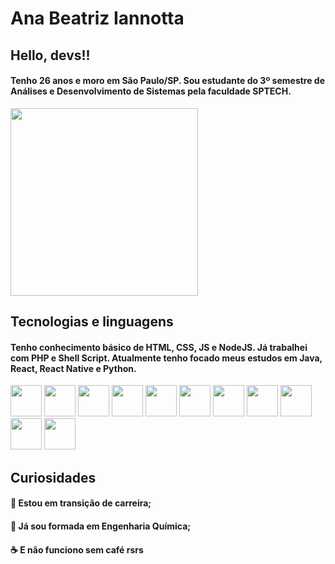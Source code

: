 # Ana Beatriz Iannotta

## Hello, devs!!

#### Tenho 26 anos e moro em São Paulo/SP. Sou estudante do 3º semestre de Análises e Desenvolvimento de Sistemas pela faculdade SPTECH.
<img src="https://i.imgur.com/CzYiNt9.png" height="300px">

## Tecnologias e linguagens

#### Tenho conhecimento básico de HTML, CSS, JS e NodeJS. Já trabalhei com PHP e Shell Script. Atualmente tenho focado meus estudos em Java, React, React Native e Python.
<img src="https://cdn.jsdelivr.net/gh/devicons/devicon/icons/html5/html5-original.svg" height="50px"/>    <img src="https://cdn.jsdelivr.net/gh/devicons/devicon/icons/css3/css3-original.svg" height="50px"/>    <img src="https://cdn.jsdelivr.net/gh/devicons/devicon/icons/javascript/javascript-original.svg" height="50px"/>    <img src="https://cdn.jsdelivr.net/gh/devicons/devicon/icons/nodejs/nodejs-original.svg" height="50px"/>   <img src="https://cdn.jsdelivr.net/gh/devicons/devicon/icons/java/java-original.svg" height="50px"/>   <img src="https://cdn.jsdelivr.net/gh/devicons/devicon/icons/php/php-original.svg" height="50px"/>    <img src="https://cdn.jsdelivr.net/gh/devicons/devicon/icons/react/react-original.svg" height="50px"/>    <img src="https://cdn.jsdelivr.net/gh/devicons/devicon/icons/python/python-original.svg" height="50px"/>   <img src="https://cdn.jsdelivr.net/gh/devicons/devicon/icons/ubuntu/ubuntu-plain.svg" height="50px"/>   <img src="https://cdn.jsdelivr.net/gh/devicons/devicon/icons/mysql/mysql-original.svg" height="50px"/>   <img src="https://cdn.jsdelivr.net/gh/devicons/devicon/icons/github/github-original.svg" height="50px"/>       

## Curiosidades

#### :notebook_with_decorative_cover: Estou em transição de carreira;
#### :microscope: Já sou formada em Engenharia Química; 
#### :coffee: E não funciono sem café rsrs


<!-- <div>
<a href="https://github.com/anabeatriziannotta">
<img height="150em" src="https://github-readme-stats.vercel.app/api/top-langs/?username=anabeatriziannotta&layout=compact&langs_count=7&theme=dracula"/>
<img height="150em" src="https://github-readme-stats.vercel.app/api?username=anabeatriziannotta&show_icons=true&theme=dracula&include_all_commits=true&count_private=true"/>
</div> -->

